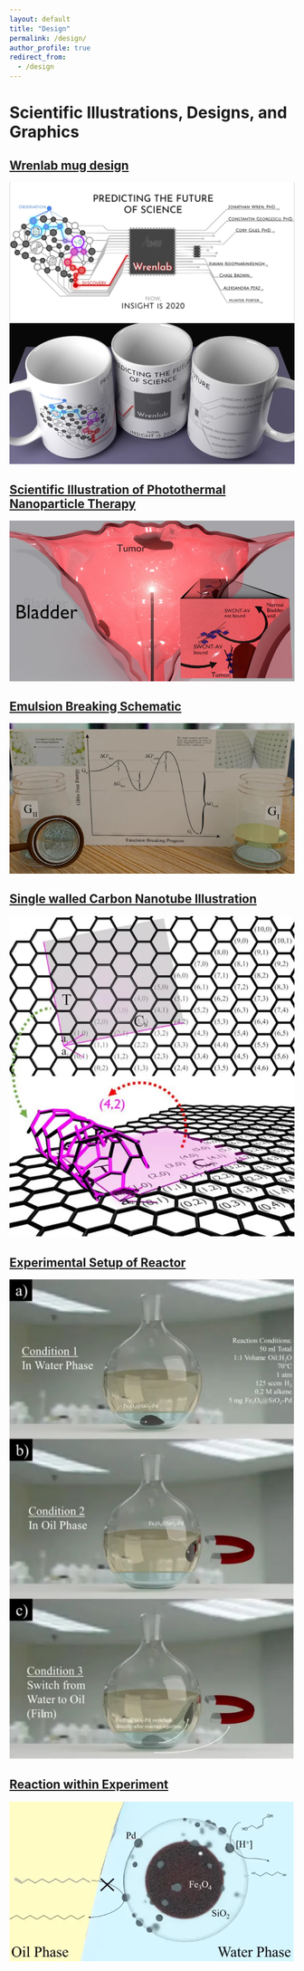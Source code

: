 ```yaml
---
layout: default
title: "Design"
permalink: /design/
author_profile: true
redirect_from:
  - /design
---
```


# Scientific Illustrations, Designs, and Graphics

## [Wrenlab mug design](#Wrenlab-mug-design)
![](images/mugs_design.jpg)
![](images/mugs.jpg)

## [Scientific Illustration of Photothermal Nanoparticle Therapy](#Scientific-Illustration-of-Photothermal-Nanoparticle-Therapy)
![](images/bladder.jpg)

## [Emulsion Breaking Schematic](#Emulsion-Breaking-Schematic)
![](images/emulsion_breaking.jpg)
              
## [Single walled Carbon Nanotube Illustration](#Single-walled-Carbon-Nanotube-Illustration)
![](images/cnt.jpg)
              
## [Experimental Setup of Reactor](#Experimental-Setup-of-Reactor)
![](images/experimental_setup.jpg)

## [Reaction within Experiment](#Reaction-within-Experiment)
![](images/reaction.jpg)

